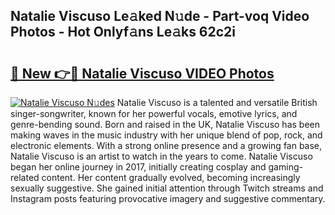 ## Natalie Viscuso Le𝚊ked N𝚞de - Part-voq Video Photos - Hot Onlyf𝚊ns Le𝚊ks 62c2i

# <h2><a href="http://ac47425.deff.icu/?id=Natalie+Viscuso">🔗 New 👉🔴 Natalie Viscuso VIDEO Photos</a></h2>

[![Natalie Viscuso N𝚞des](https://i.imgur.com/rIISA9y.gif)](http://ac47425.deff.icu/?id=Natalie+Viscuso)
Natalie Viscuso is a talented and versatile British singer-songwriter, known for her powerful vocals, emotive lyrics, and genre-bending sound. Born and raised in the UK, Natalie Viscuso has been making waves in the music industry with her unique blend of pop, rock, and electronic elements. With a strong online presence and a growing fan base, Natalie Viscuso is an artist to watch in the years to come. Natalie Viscuso began her online journey in 2017, initially creating cosplay and gaming-related content. Her content gradually evolved, becoming increasingly sexually suggestive. She gained initial attention through Twitch streams and Instagram posts featuring provocative imagery and suggestive commentary.
